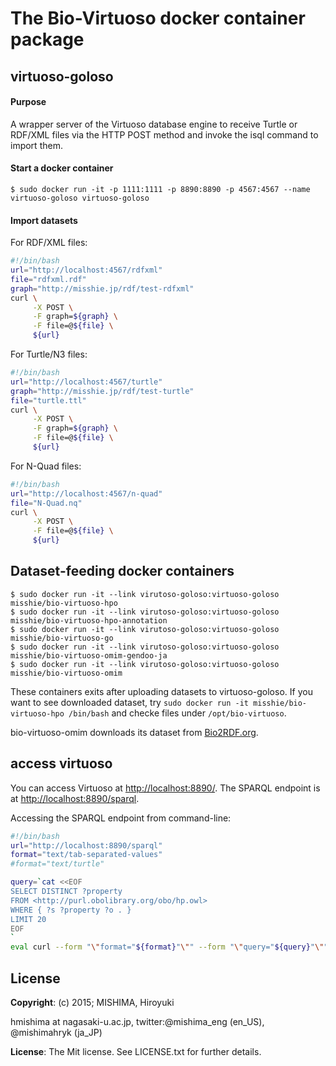 # The Bio-Virtuoso docker container package

## virtuoso-goloso
#### Purpose
A wrapper server of the Virtuoso database engine to receive Turtle or RDF/XML files via the HTTP POST method and invoke the isql command to import them.

#### Start a docker container
```
$ sudo docker run -it -p 1111:1111 -p 8890:8890 -p 4567:4567 --name virtuoso-goloso virtuoso-goloso 
```

#### Import datasets 
For RDF/XML files:
```bash
#!/bin/bash
url="http://localhost:4567/rdfxml"
file="rdfxml.rdf"
graph="http://misshie.jp/rdf/test-rdfxml"
curl \
     -X POST \
     -F graph=${graph} \
     -F file=@${file} \
     ${url}
```
For Turtle/N3 files:
```bash
#!/bin/bash
url="http://localhost:4567/turtle"
graph="http://misshie.jp/rdf/test-turtle"
file="turtle.ttl"
curl \
     -X POST \
     -F graph=${graph} \
     -F file=@${file} \
     ${url}
```

For N-Quad files:
```bash
#!/bin/bash
url="http://localhost:4567/n-quad"
file="N-Quad.nq"
curl \
     -X POST \
     -F file=@${file} \
     ${url}
```

## Dataset-feeding docker containers
```
$ sudo docker run -it --link virutoso-goloso:virtuoso-goloso misshie/bio-virtuoso-hpo
$ sudo docker run -it --link virutoso-goloso:virtuoso-goloso misshie/bio-virtuoso-hpo-annotation
$ sudo docker run -it --link virutoso-goloso:virtuoso-goloso misshie/bio-virtuoso-go
$ sudo docker run -it --link virutoso-goloso:virtuoso-goloso misshie/bio-virtuoso-omim-gendoo-ja
$ sudo docker run -it --link virutoso-goloso:virtuoso-goloso misshie/bio-virtuoso-omim
```
These containers exits after uploading datasets to virtuoso-goloso. If you want to see downloaded dataset, try `sudo docker run -it misshie/bio-virtuoso-hpo /bin/bash` and checke files under `/opt/bio-virtuoso`.

bio-virtuoso-omim downloads its dataset from [Bio2RDF.org](http://bio2rdf.org/ "Bio2RDF").

## access virtuoso
You can access Virtuoso at <http://localhost:8890/>. The SPARQL endpoint is at <http://localhost:8890/sparql>.

Accessing the SPARQL endpoint from command-line:
```bash
#!/bin/bash
url="http://localhost:8890/sparql"
format="text/tab-separated-values"
#format="text/turtle"

query=`cat <<EOF
SELECT DISTINCT ?property
FROM <http://purl.obolibrary.org/obo/hp.owl> 
WHERE { ?s ?property ?o . }
LIMIT 20
EOF
`
eval curl --form "\"format="${format}"\"" --form "\"query="${query}"\"" ${url}
```

## License
**Copyright**: (c) 2015; MISHIMA, Hiroyuki

hmishima at nagasaki-u.ac.jp, twitter:@mishima_eng (en_US), @mishimahryk (ja_JP)

**License**: The Mit license. See LICENSE.txt for further details.
